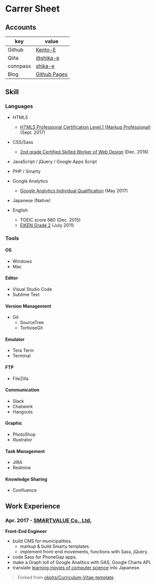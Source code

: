# Carrer Sheet
## Accounts
|key|value|
|---|-----|
|Github|[Kento-E](https://github.com/Kento-E)|
|Qiita|[@shika-e](http://qiita.com/shika-e)|
|connpass|[shika-e](https://connpass.com/user/Kento-E/)|
|Blog|[Github Pages](https://kento-e.github.io/)|

## Skill
### Languages
- HTML5
  - [HTML5 Professional Certification Level.1 (Markup Professional)](https://html5exam.jp/outline/lv1_v2.html) (Sept. 2017)
- CSS/Sass
  - [2nd grade Certified Skilled Worker of Web Design](http://www.webdesign.gr.jp/) (Dec. 2016)
- JavaScript / jQuery / Google Apps Script
- PHP / Smarty
- Google Analytics
  - [Google Analytics Individual Qualification](https://support.google.com/partners/answer/6089738) (May 2017)

- Japanese (Native)
- English
  - TOEIC score 680 (Dec. 2015)
  - [EIKEN Grade 2](http://www.eiken.or.jp/eiken/) (July 2011)

### Tools
#### OS
- Windows
- Mac
#### Editor
- Visual Studio Code
- Sublime Text
#### Version Management
- Git
  - SourceTree
  - TortoiseGit
#### Emulator
- Tera Term
- Terminal
#### FTP
- FileZilla
#### Communication
- Slack
- Chatwork
- Hangouts
#### Graphic
- PhotoShop
- Illustrator
#### Task Management
- JIRA
- Redmine
#### Knowledge Sharing
- Confluence

## Work Experience
### Apr. 2017 - [SMARTVALUE Co., Ltd.](https://www.smartvalue.ad.jp/)
**Front-End Engineer**
- build CMS for municipalities.
  - markup & build Smarty templates.
  - implement front-end movements, functions with Sass, jQuery.
- code Sass for PhoneGap apps.
- make a Graph toll of Google Analitics with GAS, Google Charts API.
- translate [learning movies of computer science](https://youtu.be/g1LC-nbnr34) into Japanese.
  
>Forked from [okohs/Curriculum-Vitae-template](https://github.com/okohs/Curriculum-Vitae-template)
